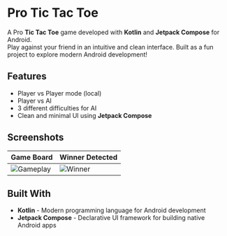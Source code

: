 # Pro Tic Tac Toe

A Pro **Tic Tac Toe** game developed with **Kotlin** and **Jetpack Compose** for Android.  
Play against your friend in an intuitive and clean interface. Built as a fun project to explore modern Android development!

## Features
- Player vs Player mode (local)
- Player vs AI
- 3 different difficulties for AI
- Clean and minimal UI using **Jetpack Compose**


## Screenshots
| Game Board              | Winner Detected          |
|-------------------------|--------------------------|
| ![Gameplay](screenshots/gameplay.png) | ![Winner](screenshots/winner.png) |

## Built With
- **Kotlin** - Modern programming language for Android development
- **Jetpack Compose** - Declarative UI framework for building native Android apps
